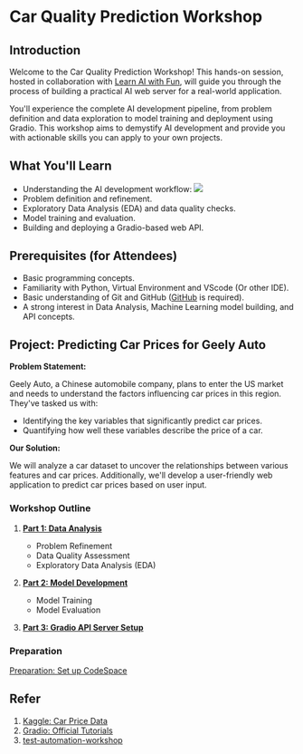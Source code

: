 # Car Quality Prediction Workshop

## Introduction

Welcome to the Car Quality Prediction Workshop! This hands-on session, hosted in collaboration with [Learn AI with Fun](./static/post.jpeg), will guide you through the process of building a practical AI web server for a real-world application.

You'll experience the complete AI development pipeline, from problem definition and data exploration to model training and deployment using Gradio. This workshop aims to demystify AI development and provide you with actionable skills you can apply to your own projects.

## What You'll Learn

* Understanding the AI development workflow:
    ![](./static/workflow.png)
* Problem definition and refinement.
* Exploratory Data Analysis (EDA) and data quality checks.
* Model training and evaluation.
* Building and deploying a Gradio-based web API.

## Prerequisites (for Attendees)

* Basic programming concepts.
* Familiarity with Python, Virtual Environment and VScode (Or other IDE).
* Basic understanding of Git and GitHub ([GitHub](https://github.com/) is required).
* A strong interest in Data Analysis, Machine Learning model building, and API concepts.



## Project: Predicting Car Prices for Geely Auto

**Problem Statement:**

Geely Auto, a Chinese automobile company, plans to enter the US market and needs to understand the factors influencing car prices in this region. They've tasked us with:

* Identifying the key variables that significantly predict car prices.
* Quantifying how well these variables describe the price of a car.

**Our Solution:**

We will analyze a car dataset to uncover the relationships between various features and car prices. Additionally, we'll develop a user-friendly web application to predict car prices based on user input.

### Workshop Outline

1.  [**Part 1: Data Analysis**](./part-1-2-data-analysis-model-training.ipynb)
    * Problem Refinement
    * Data Quality Assessment
    * Exploratory Data Analysis (EDA)

2.  [**Part 2: Model Development**](./part-1-2-data-analysis-model-training.ipynb)
    * Model Training
    * Model Evaluation

3.  [**Part 3: Gradio API Server Setup**](./part-3-api-development.py)


### Preparation

[Preparation: Set up CodeSpace](./Preparation.md)


## Refer 
1. [Kaggle: Car Price Data](https://www.kaggle.com/datasets/imgowthamg/car-price)
2. [Gradio: Official Tutorials](https://www.gradio.app/guides/quickstart)
3. [test-automation-workshop](https://github.com/miccheng/test-automation-workshop/blob/main/docs/images/codespace_new_with_options.png)



